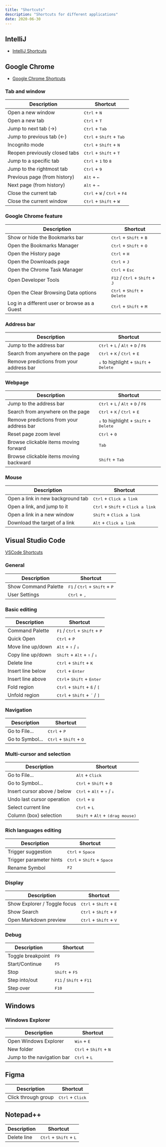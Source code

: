 ```yaml
---
title: "Shortcuts"
description: "Shortcuts for different applications"
date: 2020-06-30
---
```


## IntelliJ

- [IntelliJ Shortcuts](https://resources.jetbrains.com/storage/products/intellij-idea/docs/IntelliJIDEA_ReferenceCard.pdf)

## Google Chrome

- [Google Chrome Shortcuts](https://support.google.com/chrome/answer/157179)

<mc>

<tc>

### Tab and window

| Description                   | Shortcut                                                         |
| ----------------------------- | ---------------------------------------------------------------- |
| Open a new window             | <kbd>Ctrl</kbd> + <kbd>N</kbd>                                   |
| Open a new tab                | <kbd>Ctrl</kbd> + <kbd>T</kbd>                                   |
| Jump to next tab (→)          | <kbd>Ctrl</kbd> + <kbd>Tab</kbd>                                 |
| Jump to previous tab (←)      | <kbd>Ctrl</kbd> + <kbd>Shift</kbd> + <kbd>Tab</kbd>              |
| Incognito mode                | <kbd>Ctrl</kbd> + <kbd>Shift</kbd> + <kbd>N</kbd>                |
| Reopen previously closed tabs | <kbd>Ctrl</kbd> + <kbd>Shift</kbd> + <kbd>T</kbd>                |
| Jump to a specific tab        | <kbd>Ctrl</kbd> + <kbd>1</kbd> to <kbd>8</kbd>                   |
| Jump to the rightmost tab     | <kbd>Ctrl</kbd> + <kbd>9</kbd>                                   |
| Previous page (from history)  | <kbd>Alt</kbd> + <kbd>←</kbd>                                    |
| Next page (from history)      | <kbd>Alt</kbd> + <kbd>→</kbd>                                    |
| Close the current tab         | <kbd>Ctrl</kbd> + <kbd>W</kbd> / <kbd>Ctrl</kbd> + <kbd>F4</kbd> |
| Close the current window      | <kbd>Ctrl</kbd> + <kbd>Shift</kbd> + <kbd>W</kbd>                |

</tc>

<tc>

### Google Chrome feature

| Description                                  | Shortcut                                                           |
| -------------------------------------------- | ------------------------------------------------------------------ |
| Show or hide the Bookmarks bar               | <kbd>Ctrl</kbd> + <kbd>Shift</kbd> + <kbd>B</kbd>                  |
| Open the Bookmarks Manager                   | <kbd>Ctrl</kbd> + <kbd>Shift</kbd> + <kbd>O</kbd>                  |
| Open the History page                        | <kbd>Ctrl</kbd> + <kbd>H</kbd>                                     |
| Open the Downloads page                      | <kbd>Ctrl</kbd> + <kbd>J</kbd>                                     |
| Open the Chrome Task Manager                 | <kbd>Ctrl</kbd> + <kbd>Esc</kbd>                                   |
| Open Developer Tools                         | <kbd>F12</kbd> / <kbd>Ctrl</kbd> + <kbd>Shift</kbd> + <kbd>J</kbd> |
| Open the Clear Browsing Data options         | <kbd>Ctrl</kbd> + <kbd>Shift</kbd> + <kbd>Delete</kbd>             |
| Log in a different user or browse as a Guest | <kbd>Ctrl</kbd> + <kbd>Shift</kbd> + <kbd>M</kbd>                  |

</tc>

<tc>

### Address bar

| Description                              | Shortcut                                                                        |
| ---------------------------------------- | ------------------------------------------------------------------------------- |
| Jump to the address bar                  | <kbd> Ctrl</kbd> + <kbd>L</kbd> / <kbd>Alt</kbd> + <kbd>D</kbd> / <kbd>F6</kbd> |
| Search from anywhere on the page         | <kbd>Ctrl</kbd> + <kbd>K</kbd> / <kbd>Ctrl</kbd> + <kbd>E</kbd>                 |
| Remove predictions from your address bar | <kbd>↓</kbd> to highlight + <kbd>Shift</kbd> + <kbd>Delete</kbd>                |

</tc>

<tc>

### Webpage

| Description                              | Shortcut                                                                        |
| ---------------------------------------- | ------------------------------------------------------------------------------- |
| Jump to the address bar                  | <kbd> Ctrl</kbd> + <kbd>L</kbd> / <kbd>Alt</kbd> + <kbd>D</kbd> / <kbd>F6</kbd> |
| Search from anywhere on the page         | <kbd>Ctrl</kbd> + <kbd>K</kbd> / <kbd>Ctrl</kbd> + <kbd>E</kbd>                 |
| Remove predictions from your address bar | <kbd>↓</kbd> to highlight + <kbd>Shift</kbd> + <kbd>Delete</kbd>                |
| Reset page zoom level                    | <kbd>Ctrl</kbd> + <kbd>0</kbd>                                                  |
| Browse clickable items moving forward    | <kbd>Tab</kbd>                                                                  |
| Browse clickable items moving backward   | <kbd>Shift</kbd> + <kbd>Tab</kbd>                                               |

</tc>

<tc>

### Mouse

| Description                       | Shortcut                                                     |
| --------------------------------- | ------------------------------------------------------------ |
| Open a link in new background tab | <kbd>Ctrl</kbd> + <kbd>Click a link</kbd>                    |
| Open a link, and jump to it       | <kbd>Ctrl</kbd> + <kbd>Shift</kbd> + <kbd>Click a link</kbd> |
| Open a link in a new window       | <kbd>Shift</kbd> + <kbd>Click a link</kbd>                   |
| Download the target of a link     | <kbd>Alt</kbd> + <kbd>Click a link</kbd>                     |

</tc>

</mc>

## Visual Studio Code

[VSCode Shortcuts](https://code.visualstudio.com/shortcuts/keyboard-shortcuts-windows.pdf)

<mc>

<tc>

### General

| Description          | Shortcut                                                          |
| -------------------- | ----------------------------------------------------------------- |
| Show Command Palette | <kbd>F1</kbd> / <kbd>Ctrl</kbd> + <kbd>Shift</kbd> + <kbd>P</kbd> |
| User Settings        | <kbd>Ctrl</kbd> + <kbd>,</kbd>                                    |

</tc>

<tc>

### Basic editing

| Description       | Shortcut                                                          |
| ----------------- | ----------------------------------------------------------------- |
| Command Palette   | <kbd>F1</kbd> / <kbd>Ctrl</kbd> + <kbd>Shift</kbd> + <kbd>P</kbd> |
| Quick Open        | <kbd>Ctrl</kbd> + <kbd>P</kbd>                                    |
| Move line up/down | <kbd>Alt</kbd> + <kbd>↑</kbd> / <kbd>↓</kbd>                      |
| Copy line up/down | <kbd>Shift</kbd> + <kbd>Alt</kbd> + <kbd>↑</kbd> / <kbd>↓</kbd>   |
| Delete line       | <kbd>Ctrl</kbd> + <kbd>Shift</kbd> + <kbd>K</kbd>                 |
| Insert line below | <kbd>Ctrl</kbd> + <kbd>Enter</kbd>                                |
| Insert line above | <kbd>Ctrl</kbd>+ <kbd>Shift</kbd> + <kbd>Enter</kbd>              |
| Fold region       | <kbd>Ctrl</kbd> + <kbd>Shift</kbd> + <kbd>ß</kbd> / <kbd>[</kbd>  |
| Unfold region     | <kbd>Ctrl</kbd> + <kbd>Shift</kbd> + <kbd>´</kbd> / <kbd>]</kbd>  |

</tc>

<tc>

### Navigation

| Description     | Shortcut                                          |
| --------------- | ------------------------------------------------- |
| Go to File...   | <kbd>Ctrl</kbd> + <kbd>P</kbd>                    |
| Go to Symbol... | <kbd>Ctrl</kbd> + <kbd>Shift</kbd> + <kbd>O</kbd> |

</tc>

<tc>

### Multi-cursor and selection

| Description                 | Shortcut                                                       |
| --------------------------- | -------------------------------------------------------------- |
| Go to File...               | <kbd>Alt</kbd> + <kbd>Click</kbd>                              |
| Go to Symbol...             | <kbd>Ctrl</kbd> + <kbd>Shift</kbd> + <kbd>O</kbd>              |
| Insert cursor above / below | <kbd>Ctrl</kbd> + <kbd>Alt</kbd> + <kbd>↑</kbd> / <kbd>↓</kbd> |
| Undo last cursor operation  | <kbd>Ctrl</kbd> + <kbd>U</kbd>                                 |
| Select current line         | <kbd>Ctrl</kbd> + <kbd>L</kbd>                                 |
| Column (box) selection      | <kbd>Shift</kbd> + <kbd>Alt</kbd> + <kbd>(drag mouse)</kbd>    |

</tc>

<tc>

### Rich languages editing

| Description             | Shortcut                                              |
| ----------------------- | ----------------------------------------------------- |
| Trigger suggestion      | <kbd>Ctrl</kbd> + <kbd>Space</kbd>                    |
| Trigger parameter hints | <kbd>Ctrl</kbd> + <kbd>Shift</kbd> + <kbd>Space</kbd> |
| Rename Symbol           | <kbd>F2</kbd>                                         |

</tc>

<tc>

### Display

| Description                  | Shortcut                                          |
| ---------------------------- | ------------------------------------------------- |
| Show Explorer / Toggle focus | <kbd>Ctrl</kbd> + <kbd>Shift</kbd> + <kbd>E</kbd> |
| Show Search                  | <kbd>Ctrl</kbd> + <kbd>Shift</kbd> + <kbd>F</kbd> |
| Open Markdown preview        | <kbd>Ctrl</kbd> + <kbd>Shift</kbd> + <kbd>V</kbd> |

</tc>

<tc>

### Debug

| Description       | Shortcut                                           |
| ----------------- | -------------------------------------------------- |
| Toggle breakpoint | <kbd>F9</kbd>                                      |
| Start/Continue    | <kbd>F5</kbd>                                      |
| Stop              | <kbd>Shift</kbd> + <kbd>F5</kbd>                   |
| Step into/out     | <kbd>F11</kbd> / <kbd>Shift</kbd> + <kbd>F11</kbd> |
| Step over         | <kbd>F10</kbd>                                     |

</tc>

</mc>

## Windows

### Windows Explorer

| Description                | Shortcut                                          |
| -------------------------- | ------------------------------------------------- |
| Open Windows Explorer      | <kbd>Win</kbd> + <kbd>E</kbd>                     |
| New folder                 | <kbd>Ctrl</kbd> + <kbd>Shift</kbd> + <kbd>N</kbd> |
| Jump to the navigation bar | <kbd>Ctrl</kbd> + <kbd>L</kbd>                    |

## Figma

| Description                | Shortcut                                          |
| -------------------------- | ------------------------------------------------- |
| Click through group      | <kbd>Ctrl</kbd> + <kbd>Click</kbd>                  |

## Notepad++

| Description                | Shortcut                                          |
| -------------------------- | ------------------------------------------------- |
| Delete line      | <kbd>Ctrl</kbd> + <kbd>Shift</kbd> + <kbd>L</kbd>   |
